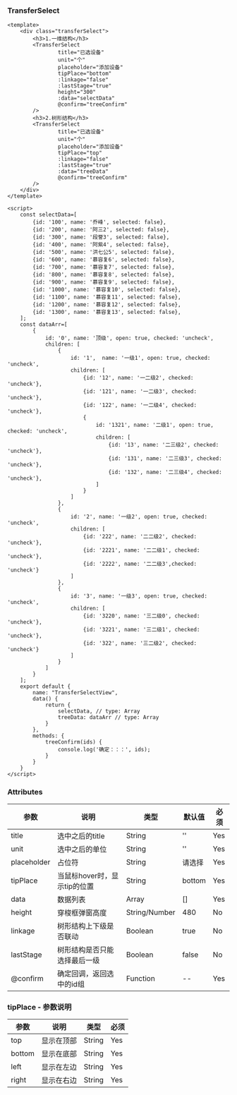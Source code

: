 ### TransferSelect

<template>
    <div class="transferSelect">
        <h3>1.一维结构</h3>
        <TransferSelect
                title="已选设备"
                unit="个"
                placeholder="添加设备"
                tipPlace="bottom"
                :linkage="false"
                :lastStage="true"
                height="300"
                :data="selectData"
                @confirm="treeConfirm"
        />
        <h3>2.树形结构</h3>
        <TransferSelect
                title="已选设备"
                unit="个"
                placeholder="添加设备"
                tipPlace="top"
                :linkage="false"
                :lastStage="true"
                :data="treeData"
                @confirm="treeConfirm"
        />
    </div>
</template>

<script>
    const selectData=[
        {id: '100', name: '乔峰', selected: false},
        {id: '200', name: '阿三2', selected: false},
        {id: '300', name: '段誉3', selected: false},
        {id: '400', name: '阿紫4', selected: false},
        {id: '500', name: '洪七公5', selected: false},
        {id: '600', name: '慕容复6', selected: false},
        {id: '700', name: '慕容复7', selected: false},
        {id: '800', name: '慕容复8', selected: false},
        {id: '900', name: '慕容复9', selected: false},
        {id: '1000', name: '慕容复10', selected: false},
        {id: '1100', name: '慕容复11', selected: false},
        {id: '1200', name: '慕容复12', selected: false},
        {id: '1300', name: '慕容复13', selected: false},
    ];
    const dataArr=[
        {
            id: '0', name: '顶级', open: true, checked: 'uncheck',
            children: [
                {
                    id: '1',  name: '一级1', open: true, checked: 'uncheck',
                    children: [
                        {id: '12', name: '一二级2', checked: 'uncheck'},
                        {id: '121', name: '一二级3', checked: 'uncheck'},
                        {id: '122', name: '一二级4', checked: 'uncheck'},
                        {
                            id: '1321', name: '二级1', open: true, checked: 'uncheck',
                            children: [
                                {id: '13', name: '二三级2', checked: 'uncheck'},
                                {id: '131', name: '二三级3', checked: 'uncheck'},
                                {id: '132', name: '二三级4', checked: 'uncheck'},
                            ]
                        }
                    ]
                },
                {
                    id: '2', name: '一级2', open: true, checked: 'uncheck',
                    children: [
                        {id: '222', name: '二二级2', checked: 'uncheck'},
                        {id: '2221', name: '二二级1', checked: 'uncheck'},
                        {id: '2222', name: '二二级3',checked: 'uncheck'}
                    ]
                },
                {
                    id: '3', name: '一级3', open: true, checked: 'uncheck',
                    children: [
                        {id: '3220', name: '三二级0', checked: 'uncheck'},
                        {id: '3221', name: '三二级1', checked: 'uncheck'},
                        {id: '322', name: '三二级2', checked: 'uncheck'}
                    ]
                }
            ]
        }
    ];
    export default {
        name: "TransferSelectView",
        data() {
            return {
                selectData, // type: Array
                treeData: dataArr // type: Array
            }
        },
        methods: {
            treeConfirm(ids) {
                console.log('确定：：：', ids);
            }
        }
    }
</script>

<style lang="stylus" scoped>
.transferSelect
    padding 16px
    width 200px
    h3
        font-size 16px
        margin 12px

</style>

```vue
<template>
    <div class="transferSelect">
        <h3>1.一维结构</h3>
        <TransferSelect
                title="已选设备"
                unit="个"
                placeholder="添加设备"
                tipPlace="bottom"
                :linkage="false"
                :lastStage="true"
                height="300"
                :data="selectData"
                @confirm="treeConfirm"
        />
        <h3>2.树形结构</h3>
        <TransferSelect
                title="已选设备"
                unit="个"
                placeholder="添加设备"
                tipPlace="top"
                :linkage="false"
                :lastStage="true"
                :data="treeData"
                @confirm="treeConfirm"
        />
    </div>
</template>

<script>
    const selectData=[
        {id: '100', name: '乔峰', selected: false},
        {id: '200', name: '阿三2', selected: false},
        {id: '300', name: '段誉3', selected: false},
        {id: '400', name: '阿紫4', selected: false},
        {id: '500', name: '洪七公5', selected: false},
        {id: '600', name: '慕容复6', selected: false},
        {id: '700', name: '慕容复7', selected: false},
        {id: '800', name: '慕容复8', selected: false},
        {id: '900', name: '慕容复9', selected: false},
        {id: '1000', name: '慕容复10', selected: false},
        {id: '1100', name: '慕容复11', selected: false},
        {id: '1200', name: '慕容复12', selected: false},
        {id: '1300', name: '慕容复13', selected: false},
    ];
    const dataArr=[
        {
            id: '0', name: '顶级', open: true, checked: 'uncheck',
            children: [
                {
                    id: '1',  name: '一级1', open: true, checked: 'uncheck',
                    children: [
                        {id: '12', name: '一二级2', checked: 'uncheck'},
                        {id: '121', name: '一二级3', checked: 'uncheck'},
                        {id: '122', name: '一二级4', checked: 'uncheck'},
                        {
                            id: '1321', name: '二级1', open: true, checked: 'uncheck',
                            children: [
                                {id: '13', name: '二三级2', checked: 'uncheck'},
                                {id: '131', name: '二三级3', checked: 'uncheck'},
                                {id: '132', name: '二三级4', checked: 'uncheck'},
                            ]
                        }
                    ]
                },
                {
                    id: '2', name: '一级2', open: true, checked: 'uncheck',
                    children: [
                        {id: '222', name: '二二级2', checked: 'uncheck'},
                        {id: '2221', name: '二二级1', checked: 'uncheck'},
                        {id: '2222', name: '二二级3',checked: 'uncheck'}
                    ]
                },
                {
                    id: '3', name: '一级3', open: true, checked: 'uncheck',
                    children: [
                        {id: '3220', name: '三二级0', checked: 'uncheck'},
                        {id: '3221', name: '三二级1', checked: 'uncheck'},
                        {id: '322', name: '三二级2', checked: 'uncheck'}
                    ]
                }
            ]
        }
    ];
    export default {
        name: "TransferSelectView",
        data() {
            return {
                selectData, // type: Array
                treeData: dataArr // type: Array
            }
        },
        methods: {
            treeConfirm(ids) {
                console.log('确定：：：', ids);
            }
        }
    }
</script>

```

### Attributes

| 参数     | 说明  | 类型    | 默认值  | 必须    |
| ------- | ---- | ------ | ------- | ------ |
| title    | 选中之后的title | String | '' | Yes     |
| unit    | 选中之后的单位 | String | '' | Yes     |
| placeholder    | 占位符 | String | 请选择 | Yes     |
| tipPlace    | 当鼠标hover时，显示tip的位置 | String | bottom | Yes     |
| data    | 数据列表 | Array | [] | Yes     |
| height    | 穿梭框弹窗高度 | String/Number | 480 | No     |
| linkage    | 树形结构上下级是否联动 | Boolean | true | No     |
| lastStage    | 树形结构是否只能选择最后一级 | Boolean | false | No     |
| @confirm    | 确定回调，返回选中的id组 | Function | -- | Yes     |

### tipPlace - 参数说明

| 参数     | 说明  | 类型    | 必须    |
| ------- | ---- | ------ | ------ |
| top    | 显示在顶部 | String | Yes     |
| bottom    | 显示在底部 | String | Yes     |
| left    | 显示在左边 | String | Yes     |
| right    | 显示在右边 | String | Yes     |